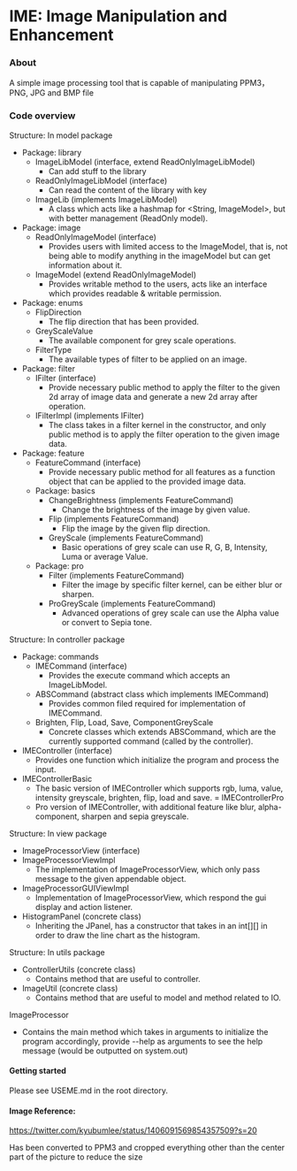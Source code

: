 # IME: Image Manipulation and Enhancement

### About

A simple image processing tool that is capable of manipulating PPM3，PNG, JPG and BMP file

### Code overview

Structure: In model package

- Package: library
    - ImageLibModel (interface, extend ReadOnlyImageLibModel)
        - Can add stuff to the library
    - ReadOnlyImageLibModel (interface)
        - Can read the content of the library with key
    - ImageLib (implements ImageLibModel)
        - A class which acts like a hashmap for <String, ImageModel>, but with better management
          (ReadOnly model).
- Package: image
    - ReadOnlyImageModel (interface)
        - Provides users with limited access to the ImageModel, that is, not being able to modify
          anything in the imageModel but can get information about it.
    - ImageModel (extend ReadOnlyImageModel)
        - Provides writable method to the users, acts like an interface which provides readable &
          writable permission.
- Package: enums
    - FlipDirection
        - The flip direction that has been provided.
    - GreyScaleValue
        - The available component for grey scale operations.
    - FilterType
        - The available types of filter to be applied on an image.
- Package: filter
    - IFilter (interface)
        - Provide necessary public method to apply the filter to the given 2d array of image data
          and generate a new 2d array after operation.
    - IFilterImpl (implements IFilter)
        - The class takes in a filter kernel in the constructor, and only public method is to apply
          the filter operation to the given image data.
- Package: feature
    - FeatureCommand (interface)
        - Provide necessary public method for all features as a function object that can be applied
          to the provided image data.
    - Package: basics
        - ChangeBrightness (implements FeatureCommand)
            - Change the brightness of the image by given value.
        - Flip (implements FeatureCommand)
            - Flip the image by the given flip direction.
        - GreyScale (implements FeatureCommand)
            - Basic operations of grey scale can use R, G, B, Intensity, Luma or average Value.
    - Package: pro
        - Filter (implements FeatureCommand)
            - Filter the image by specific filter kernel, can be either blur or sharpen.
        - ProGreyScale (implements FeatureCommand)
            - Advanced operations of grey scale can use the Alpha value or convert to Sepia tone.

Structure: In controller package

- Package: commands
    - IMECommand (interface)
        - Provides the execute command which accepts an ImageLibModel.
    - ABSCommand (abstract class which implements IMECommand)
        - Provides common filed required for implementation of IMECommand.
    - Brighten, Flip, Load, Save, ComponentGreyScale
        - Concrete classes which extends ABSCommand, which are the currently supported command
          (called by the controller).
- IMEController (interface)
    - Provides one function which initialize the program and process the input.
- IMEControllerBasic
    - The basic version of IMEController which supports rgb, luma, value, intensity greyscale,
      brighten, flip, load and save. = IMEControllerPro
    - Pro version of IMEController, with additional feature like blur, alpha-component, sharpen and
      sepia greyscale.

Structure: In view package

- ImageProcessorView (interface)
- ImageProcessorViewImpl
    - The implementation of ImageProcessorView, which only pass message to the given appendable
      object.
- ImageProcessorGUIViewImpl
    - Implementation of ImageProcessorView, which respond the gui display and action listener.
- HistogramPanel (concrete class)
    - Inheriting the JPanel, has a constructor that takes in an int[][] in order to draw the line
      chart as the histogram.

Structure: In utils package

- ControllerUtils (concrete class)
    - Contains method that are useful to controller.
- ImageUtil (concrete class)
    - Contains method that are useful to model and method related to IO.

ImageProcessor

- Contains the main method which takes in arguments to initialize the program accordingly, provide
  --help as arguments to see the help message (would be outputted on system.out)

#### Getting started

Please see USEME.md in the root directory.

#### Image Reference:

https://twitter.com/kyubumlee/status/1406091569854357509?s=20

Has been converted to PPM3 and cropped everything other than the center part of the picture to
reduce the size
